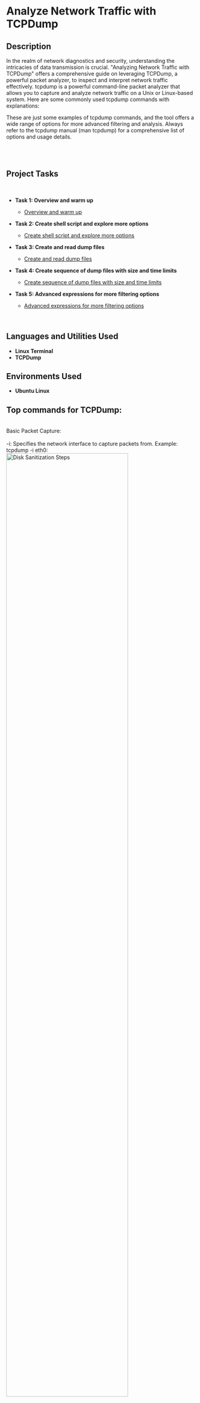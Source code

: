 <h1>Analyze Network Traffic with TCPDump</h1>

<h2>Description</h2>
In the realm of network diagnostics and security, understanding the intricacies of data transmission is crucial. "Analyzing Network Traffic with TCPDump" offers a comprehensive guide on leveraging TCPDump, a powerful packet analyzer, to inspect and interpret network traffic effectively.
tcpdump is a powerful command-line packet analyzer that allows you to capture and analyze network traffic on a Unix or Linux-based system. Here are some commonly used tcpdump commands with explanations:

These are just some examples of tcpdump commands, and the tool offers a wide range of options for more advanced filtering and analysis. Always refer to the tcpdump manual (man tcpdump) for a comprehensive list of options and usage details.

<br />
<br />
<h2>Project Tasks</h2>
<br />

- <b>Task 1: Overview and warm up</b>
  - [Overview and warm up](https://github.com/RD-NavarreteV/Analyze-Network-Traffic-with-TCPDump/blob/main/Task1-Warm_Up.md)
 
- <b>Task 2: Create shell script and explore more options</b>
  - [Create shell script and explore more options](https://github.com/RD-NavarreteV/Analyze-Network-Traffic-with-TCPDump/blob/main/Task2-Create_shell_script.md)
 
- <b>Task 3: Create and read dump files</b>
  - [Create and read dump files](https://github.com/RD-NavarreteV/Analyze-Network-Traffic-with-TCPDump/blob/main/Task3-Create_%26_Read_dump_files.md)
 
- <b>Task 4: Create sequence of dump files with size and time limits</b>
  - [Create sequence of dump files with size and time limits](https://github.com/RD-NavarreteV/Analyze-Network-Traffic-with-TCPDump/blob/main/Task4-Set_Time_%26_Size_Limits.md)
 
- <b>Task 5: Advanced expressions for more filtering options</b>
  - [Advanced expressions for more filtering options](https://github.com/RD-NavarreteV/Analyze-Network-Traffic-with-TCPDump/blob/main/Task5-Advanced_Filtering.md)
 
<br />

<h2>Languages and Utilities Used</h2>

- <b>Linux Terminal</b> 
- <b>TCPDump</b>

<h2>Environments Used </h2>

- <b>Ubuntu Linux</b>

<h2>Top commands for TCPDump:</h2>

<br />
Basic Packet Capture:<br /><br />
-i: Specifies the network interface to capture packets from.
Example: tcpdump -i eth0: <br/>
<img src="https://i.imgur.com/rBG1Nqq.png" height="80%" width="80%" alt="Disk Sanitization Steps"/>
<br />
<br />
Capture Packets with Specific Port:<br /><br />
Capture packets on a specific port.<br />
Example: tcpdump -i eth0 port 80 
<img src="https://i.imgur.com/UFfT5Is.png" height="80%" width="80%" alt="Disk Sanitization Steps"/>
<br />
<br />
Display Packet Details in ASCII:<br /><br />
-A: Display packet details in ASCII.<br />
Example: tcpdump -A -i eth0
<img src="https://i.imgur.com/sanKEVS.png" height="80%" width="80%" alt="Disk Sanitization Steps"/>
<br />
<br />
Capture and Save to a File:<br /><br />
-w: Write the raw packets to a file for later analysis.<br />
Example: tcpdump -i eth0 -w output.pcap
<img src="https://i.imgur.com/BeFRfEM.png" height="80%" width="80%" alt="Disk Sanitization Steps"/>
<br />
<br />
Display Packet Timestamps:<br /><br />
-tttt: Display timestamps for each packet.<br />
Example: tcpdump -tttt -i eth0
<img src="https://i.imgur.com/BzivB1k.png" height="80%" width="80%" alt="Disk Sanitization Steps"/>
<br />
<br />
Filter by IP Address:<br /><br />
Capture packets involving a specific IP address.<br />
Example: tcpdump -i eth0 host 192.168.1.1
<img src="https://i.imgur.com/WEo6OEv.png" height="80%" width="80%" alt="Disk Sanitization Steps"/>
<br />
<br />
Filter by Source or Destination IP:<br /><br />
Capture packets with a specific source or destination IP address.<br />
Example: tcpdump -i eth0 src 192.168.1.2
<img src="https://i.imgur.com/G70XcSO.png" height="80%" width="80%" alt="Disk Sanitization Steps"/>
<br />
<br />
Capture ICMP (Ping) Packets:<br /><br />
Capture ICMP packets.<br />
Example: tcpdump -i eth0 icmp
<img src="https://i.imgur.com/jMW659Q.png" height="80%" width="80%" alt="Disk Sanitization Steps"/>
<br />
<br />
Capture Only N Packets:<br /><br />
-c: Capture only a specified number of packets.<br />
Example: tcpdump -i eth0 -c 10
<img src="https://i.imgur.com/BqaPTZ2.png" height="80%" width="80%" alt="Disk Sanitization Steps"/>
<br />
<br />
Display Captured Packets in Real Time:<br /><br />
-n: Don't resolve hostnames.<br />
-l: Line-buffered output (useful for real-time display).<br />
Example: tcpdump -i eth0 -n -l
<img src="https://i.imgur.com/NKM9HhU.png" height="80%" width="80%" alt="Disk Sanitization Steps"/>
<br />
<br />
Capture Specific Protocol:<br /><br />
Capture packets of a specific protocol (e.g., tcp, udp, arp).<br />
Example: tcpdump -i eth0 tcp
<img src="https://i.imgur.com/HWNjnQB.png" height="80%" width="80%" alt="Disk Sanitization Steps"/>
<br />
<br />
<br />
</p>

<!--
 ```diff
- text in red
+ text in green
! text in orange
# text in gray
@@ text in purple (and bold)@@
```
--!>
